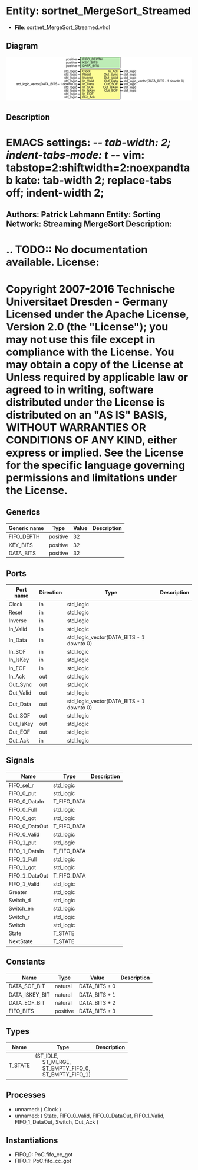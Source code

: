 # Entity: sortnet_MergeSort_Streamed

- **File**: sortnet_MergeSort_Streamed.vhdl
## Diagram

![Diagram](sortnet_MergeSort_Streamed.svg "Diagram")
## Description

EMACS settings: -*-  tab-width: 2; indent-tabs-mode: t -*-
vim: tabstop=2:shiftwidth=2:noexpandtab
kate: tab-width 2; replace-tabs off; indent-width 2;
=============================================================================
Authors:					Patrick Lehmann
Entity:					Sorting Network: Streaming MergeSort
Description:
-------------------------------------
.. TODO:: No documentation available.
License:
=============================================================================
Copyright 2007-2016 Technische Universitaet Dresden - Germany
Licensed under the Apache License, Version 2.0 (the "License");
you may not use this file except in compliance with the License.
You may obtain a copy of the License at
Unless required by applicable law or agreed to in writing, software
distributed under the License is distributed on an "AS IS" BASIS,
WITHOUT WARRANTIES OR CONDITIONS OF ANY KIND, either express or implied.
See the License for the specific language governing permissions and
limitations under the License.
=============================================================================
## Generics

| Generic name | Type     | Value | Description |
| ------------ | -------- | ----- | ----------- |
| FIFO_DEPTH   | positive | 32    |             |
| KEY_BITS     | positive | 32    |             |
| DATA_BITS    | positive | 32    |             |
## Ports

| Port name | Direction | Type                                     | Description |
| --------- | --------- | ---------------------------------------- | ----------- |
| Clock     | in        | std_logic                                |             |
| Reset     | in        | std_logic                                |             |
| Inverse   | in        | std_logic                                |             |
| In_Valid  | in        | std_logic                                |             |
| In_Data   | in        | std_logic_vector(DATA_BITS - 1 downto 0) |             |
| In_SOF    | in        | std_logic                                |             |
| In_IsKey  | in        | std_logic                                |             |
| In_EOF    | in        | std_logic                                |             |
| In_Ack    | out       | std_logic                                |             |
| Out_Sync  | out       | std_logic                                |             |
| Out_Valid | out       | std_logic                                |             |
| Out_Data  | out       | std_logic_vector(DATA_BITS - 1 downto 0) |             |
| Out_SOF   | out       | std_logic                                |             |
| Out_IsKey | out       | std_logic                                |             |
| Out_EOF   | out       | std_logic                                |             |
| Out_Ack   | in        | std_logic                                |             |
## Signals

| Name           | Type        | Description |
| -------------- | ----------- | ----------- |
| FIFO_sel_r     | std_logic   |             |
| FIFO_0_put     | std_logic   |             |
| FIFO_0_DataIn  | T_FIFO_DATA |             |
| FIFO_0_Full    | std_logic   |             |
| FIFO_0_got     | std_logic   |             |
| FIFO_0_DataOut | T_FIFO_DATA |             |
| FIFO_0_Valid   | std_logic   |             |
| FIFO_1_put     | std_logic   |             |
| FIFO_1_DataIn  | T_FIFO_DATA |             |
| FIFO_1_Full    | std_logic   |             |
| FIFO_1_got     | std_logic   |             |
| FIFO_1_DataOut | T_FIFO_DATA |             |
| FIFO_1_Valid   | std_logic   |             |
| Greater        | std_logic   |             |
| Switch_d       | std_logic   |             |
| Switch_en      | std_logic   |             |
| Switch_r       | std_logic   |             |
| Switch         | std_logic   |             |
| State          | T_STATE     |             |
| NextState      | T_STATE     |             |
## Constants

| Name           | Type     | Value          | Description |
| -------------- | -------- | -------------- | ----------- |
| DATA_SOF_BIT   | natural  |  DATA_BITS + 0 |             |
| DATA_ISKEY_BIT | natural  |  DATA_BITS + 1 |             |
| DATA_EOF_BIT   | natural  |  DATA_BITS + 2 |             |
| FIFO_BITS      | positive |  DATA_BITS + 3 |             |
## Types

| Name    | Type                                                                                                                                                               | Description |
| ------- | ------------------------------------------------------------------------------------------------------------------------------------------------------------------ | ----------- |
| T_STATE | (ST_IDLE,<br><span style="padding-left:20px"> ST_MERGE,<br><span style="padding-left:20px"> ST_EMPTY_FIFO_0,<br><span style="padding-left:20px"> ST_EMPTY_FIFO_1)  |             |
## Processes
- unnamed: ( Clock )
- unnamed: ( State, FIFO_0_Valid, FIFO_0_DataOut, FIFO_1_Valid, FIFO_1_DataOut, Switch, Out_Ack )
## Instantiations

- FIFO_0: PoC.fifo_cc_got
- FIFO_1: PoC.fifo_cc_got
